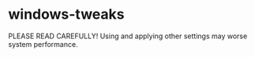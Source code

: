 # windows-tweaks

PLEASE READ CAREFULLY! Using and applying other settings may worse system performance.

